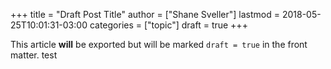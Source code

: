 +++
title = "Draft Post Title"
author = ["Shane Sveller"]
lastmod = 2018-05-25T10:01:31-03:00
categories = ["topic"]
draft = true
+++

This article **will** be exported but will be marked `draft = true` in the
front matter. test
